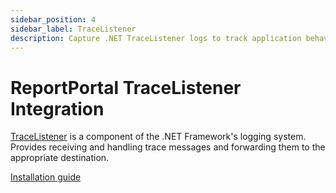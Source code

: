 ```yaml
---
sidebar_position: 4
sidebar_label: TraceListener
description: Capture .NET TraceListener logs to track application behavior, monitor test execution, and gain actionable insights for faster and more efficient QA.
---
```


# ReportPortal TraceListener Integration

[TraceListener](https://learn.microsoft.com/en-us/dotnet/api/system.diagnostics.tracelistener?view=net-8.0) is a component of the .NET Framework's logging system. Provides receiving and handling trace messages and forwarding them to the appropriate destination.

[Installation guide](https://github.com/reportportal/logger-net-tracelistener#readme)
